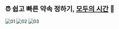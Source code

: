 ## ⏰ 쉽고 빠른 약속 정하기, [모두의 시간](https://modutime.site) 🐰



![01](https://github.com/user-attachments/assets/657842c3-c946-4e87-b56c-f79781c238d0)
![02](https://github.com/user-attachments/assets/f2fce268-daf0-4aa5-bccb-2883183a1995)
![03](https://github.com/user-attachments/assets/70f47363-f248-4181-a1ad-d6e0fd351365)
